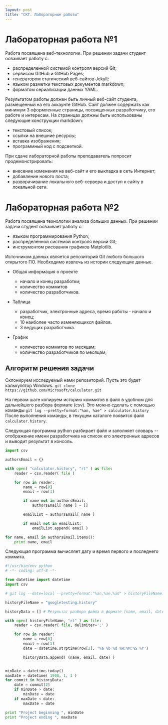 ```yaml
---
layout: post
title: "СКТ. Лабораторные работы"
---
```


# Лабораторная работа №1

Работа посвящена веб-технологии.
При решении задачи студент осваивает работу с:
+ распределенной системой контроля версий Git;
+ сервисом GitHub и GitHub Pages;
+ генератором статический веб-сайтов Jekyll;
+ языком разметки текстовых документов markdown;
+ форматом сериализации данных YAML.

Результатом работы должен быть личный веб-сайт студента, размещенный на его аккаунте GitHub.
Сайт должен содержать как минимум 3 оформленные страницы, посвященных разработчику, его работе и интересам.
На страницах должны быть использованы следующие конструкции markdown:
+ текстовый список;
+ ссылки на внешние ресурсы;
+ вставка изображения;
+ программный код с подсветкой.

При сдаче лабораторной работы преподаватель попросит продемонстрировать:
+ внесение изменения на веб-сайт и его выкладка в сеть Интернет;
+ добавление нового поста;
+ разворачивание локального веб-сервера и доступ к сайту в локальной сети.

# Лабораторная работа №2

Работа посвящена технологии анализа больших данных.
При решении задачи студент осваивает работу с:
+ языком программирования Python;
+ распределенной системой контроля версий Git;
+ инструментом рисования графиков Matplotlib.

Источником данных является репозиторий Git любого большого открытого ПО.
Необходимо извлечь из истории следующие данные.
+ Общая информация о проекте
  - начало и конец разработки;
  - количество коммитов
  - количество разработчиков.
+ Таблица
  - разработчик, электронные адреса, время работы - начало и конец;
  - 10 наиболее часто изменяющихся файлов.
  - 3 ведущих разработчика.

+ График
  - количество коммитов по месяцам;
  - количество разработчиков по месяцам;


## Алгоритм решения задачи

Склонируем исследуемый нами репозиторий. Пусть это будет калькулятор Windows.
`git clone https://github.com/Microsoft/calculator.git`

На первом шаге копируем историю коммитов в файл в удобном для дальнейшего разбора формате (csv).
Это можно сделать с помощью команды `git log --pretty=format:"%an, %ae" > calculator.history`
После выполнения команды, в текущем каталоге появится файл `calculator.history`.

Следующая программа python разбирает файл и заполняет словарь -- отображение имени разработчика на список его электронных адресов и выводит результат в консоль.

```python
import csv

authorsEmail = {}

with open( "calculator.history", "rt" ) as file:
    reader = csv.reader( file )

    for row in reader:
        name = row[0]
        email = row[1]

        if name not in authorsEmail:
            authorsEmail[ name ] = []

        emailList = authorsEmail[ name ]

        if email not in emailList:
            emailList.append( email )

for name, email in authorsEmail.items():
    print name, email
```

Следующая программа вычисляет дату и время первого и последнего коммита.

```python
#!/usr/bin/env python
# -*- coding: utf-8 -*-

from datetime import datetime
import csv

# git log --date=local --pretty=format:"%an,%ae,%ad" > historyFileName.txt

historyFileName = "googletesting.history"

historyData = [] # Результат разбора файла в формате [name, email, date]

with open( historyFileName, "rt" ) as file:
    reader = csv.reader( file, delimiter=';' )

    for row in reader:
        name = row[0]
        email = row[1]
        date = datetime.strptime(row[2], '%a %b %d %H:%M:%S %Y')

        historyData.append( (name, email, date) )


minDate = datetime.today()
maxDate = datetime( 1900, 1, 1 )
for commit in historyData:
    date = commit[2]
    if minDate > date:
        minDate = date
    if maxDate < date:
        maxDate = date

print "Project beginning ", minDate
print "Project ending ", maxDate

```

